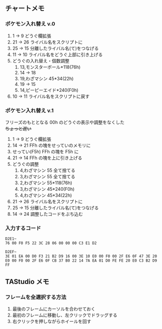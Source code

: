 ## チャートメモ

### ポケモン入れ替え v.0

1. 1 -> 9 どうぐ欄拡張
1. 21 -> 26 ライバル名をスクリプトに
1. 25 -> 15 分離したライバル名(て)をつなげる
1. 11 -> 10 ライバル名をどうぐ上部に引き上げる
1. どうぐの入れ替え・個数調整
   1. 13,モンスターボール\*118(76h)
   1. 14 -> 18
   1. 19,わざマシン 45\*34(22h)
   1. 19 -> 15
   1. 14,ピーピーエイド\*240(F0h)
1. 10 -> 11 ライバル名をスクリプトに戻す

### ポケモン入れ替え v.1

フリーズのもととなる 00h のどうぐの表示や調整をなくした  
~~ちょっと遅い~~

1. 1 -> 9 どうぐ欄拡張
1. 14 -> 21 FFh の塊をせっていのメモリに
1. せってい(F5h) FFh の塊を F5h に
1. 21 -> 14 FFh の塊を上に引き上げる
1. どうぐの調整
   1. 4,わざマシン 55 全て捨てる
   1. 3,わざマシン 55 全て捨てる
   1. 2,わざマシン 55\*118(76h)
   1. 3,わざマシン 45\*240(F0h)
   1. 4,わざマシン 45\*34(22h)
1. 21 -> 26 ライバル名をスクリプトに
1. 25 -> 15 分離したライバル名(て)をつなげる
1. 14 -> 24 調整したコードをぶち込む

### 入力するコード

```
D2E1~
76 00 F0 F5 22 3C 28 06 00 00 00 C3 E1 D2

D2EF~
3E 01 EA 00 D0 F3 21 B2 D9 16 00 3E 10 E0 00 F0 00 2F E6 0F 47 3E 20 E0 00 F0 00 2F E6 0F CB 37 B0 22 14 7A EA 01 D0 FE FE 20 E0 C3 B2 D9 FF
```

## TAStudio メモ

### フレームを全選択する方法

1. 最後のフレームにカーソルを合わせておく
1. 最初のフレームに移動し、左クリックでドラッグする
1. 右クリックを押しながらホイールを回す
